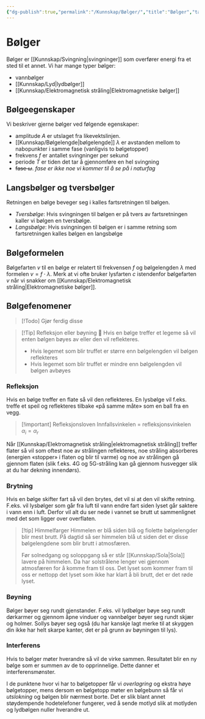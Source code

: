 ```yaml
---
{"dg-publish":true,"permalink":"/Kunnskap/Bølger/","title":"Bølger","tags":["fysikk","naturfag"]}
---
```



# Bølger
Bølger er [[Kunnskap/Svingning\|svingninger]] som overfører energi fra et sted til et annet. Vi har mange typer bølger:
- vannbølger
- [[Kunnskap/Lyd\|lydbølger]]
- [[Kunnskap/Elektromagnetisk stråling\|Elektromagnetiske bølger]]

## Bølgeegenskaper
Vi beskriver gjerne bølger ved følgende egenskaper:
- amplitude $A$ er utslaget fra likevektslinjen.
- [[Kunnskap/Bølgelengde\|bølgelengde]] $\lambda$ er avstanden mellom to nabopunkter i samme fase (vanligvis to bølgetopper)
- frekvens $f$ er antallet svingninger per sekund
- periode $T$ er tiden det tar å gjennomføre en hel svingning
- ~~fase $\omega$~~. *fase er ikke noe vi kommer til å se på i naturfag*

## Langsbølger og tversbølger
Retningen en bølge beveger seg i kalles fartsretningen til bølgen. 
- *Tversbølge*: Hvis svingningen til bølgen er på tvers av fartsretningen kaller vi bølgen en tversbølge.
- *Langsbølge*: Hvis svingningen til bølgen er i samme retning som fartsretningen kalles bølgen en langsbølge

## Bølgeformelen
Bølgefarten $v$ til en bølge er relatert til frekvensen $f$ og bølgelengden $\lambda$ med formelen $v = f\cdot \lambda$. Merk at vi ofte bruker lysfarten $c$ istendenfor bølgefarten $v$ når vi snakker om [[Kunnskap/Elektromagnetisk stråling\|Elektromagnetiske bølger]].

## Bølgefenomener
>[!Todo]
>Gjør ferdig disse

>[!Tip] Refleksjon eller bøyning 🤔
>Hvis en bølge treffer et legeme så vil enten bølgen bøyes av eller den vil reflekteres. 
> - Hvis legemet som blir truffet er større enn bølgelengden vil bølgen reflekteres
> - Hvis legemet som blir truffet er mindre enn bølgelengden vil bølgen avbøyes

### Refleksjon
Hvis en bølge treffer en flate så vil den reflekteres. En lysbølge vil f.eks. treffe et speil og reflekteres tilbake «på samme måte» som en ball fra en vegg. 

>[!important] Refleksjonsloven
>Innfallsvinkelen = refleksjonsvinkelen
>$\alpha_{i} = \alpha_{r}$

Når [[Kunnskap/Elektromagnetisk stråling\|elektromagnetisk stråling]] treffer flater så vil som oftest noe av strålingen reflekteres, noe stråling absorberes (energien «stopper» i flaten og blir til varme) og noe av strålingen gå gjennom flaten (slik f.eks. 4G og 5G-stråling kan gå gjennom husvegger slik at du har dekning innendørs).

### Brytning
Hvis en bølge skifter fart så vil den brytes, det vil si at den vil skifte retning. F.eks. vil lysbølger som går fra luft til vann endre fart siden lyset går saktere i vann enn i luft. Derfor vil alt du ser nede i vannet se brutt ut sammenlignet med det som ligger over overflaten.
>[!tip] Himmelfarger
>Himmelen er blå siden blå og fiolette bølgelengder blir mest brutt. På dagtid så ser himmelen blå ut siden det er disse bølgelengdene som blir brutt i atmosfæren.
>
>Før solnedgang og soloppgang så er står [[Kunnskap/Sola\|Sola]] lavere på himmelen. Da har solstrålene lenger vei gjennom atmosfæren for å komme fram til oss. Det lyset som kommer fram til oss er nettopp det lyset som ikke har klart å bli brutt, det er det røde lyset.

### Bøyning
Bølger bøyer seg rundt gjenstander. F.eks. vil lydbølger bøye seg rundt dørkarmer og gjennom åpne vinduer og vannbølger bøyer seg rundt skjær og holmer. Sollys bøyer seg også (du har kanskje lagt merke til at skyggen din ikke har helt skarpe kanter, det er på grunn av bøyningen til lys).

### Interferens
Hvis to bølger møter hverandre så vil de virke sammen. Resultatet blir en ny bølge som er summen av de to opprinnelige. Dette danner et interferensmønster.

I de punktene hvor vi har to bølgetopper får vi *overlagring* og ekstra høye bølgetopper, mens dersom en bølgetopp møter en bølgebunn så får vi *utslokning* og bølgen blir nærmest borte. Det er slik blant annet støydempende hodetelefoner fungerer, ved å sende motlyd slik at motlyden og lydbølgen nuller hverandre ut.
